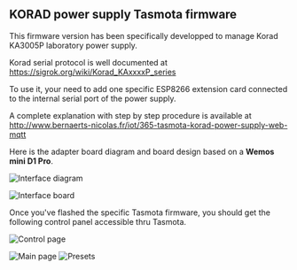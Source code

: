 KORAD power supply Tasmota firmware
---------------

This firmware version has been specifically developped to manage Korad KA3005P laboratory power supply.

Korad serial protocol is well documented at https://sigrok.org/wiki/Korad_KAxxxxP_series

To use it, your need to add one specific ESP8266 extension card connected to the internal serial port of the power supply.

A complete explanation with step by step procedure is available at http://www.bernaerts-nicolas.fr/iot/365-tasmota-korad-power-supply-web-mqtt

Here is the adapter board diagram and board design based on a **Wemos mini D1 Pro**.

![Interface diagram](https://raw.githubusercontent.com/NicolasBernaerts/tasmota/master/korad/screen/korad-interface-diagram.png)

![Interface board](https://raw.githubusercontent.com/NicolasBernaerts/tasmota/master/korad/screen/korad-interface-board.png) 

Once you've flashed the specific Tasmota firmware, you should get the following control panel accessible thru Tasmota.

![Control page](https://raw.githubusercontent.com/NicolasBernaerts/tasmota/master/korad/screen/tasmota-korad-control.png)

![Main page](https://raw.githubusercontent.com/NicolasBernaerts/tasmota/master/korad/screen/tasmota-korad-main.png) ![Presets](https://raw.githubusercontent.com/NicolasBernaerts/tasmota/master/korad/screen/tasmota-korad-preset.png)  
